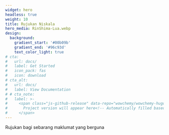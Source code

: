 ```yaml
---
widget: hero
headless: true
weight: 10
title: Rujukan Niskala
hero_media: RinShima-Lua.webp
design:
  background:
    gradient_start: '#00b09b'
    gradient_end: '#96c93d'
    text_color_light: true
# cta:
#   url: docs/
#   label: Get Started
#   icon_pack: fas
#   icon: download
# cta_alt:
#   url: docs/
#   label: View Documentation
# # cta_note:
#   label: >-
#     <span class="js-github-release" data-repo="wowchemy/wowchemy-hugo-themes">
#       Project version will appear here<!-- Automatically filled based on data-repo value -->
#     </span>
---
```


Rujukan bagi sebarang maklumat yang berguna

<!-- <a class="github-button" href="https://github.com/wowchemy/wowchemy-hugo-themes" data-icon="octicon-star" data-size="large" data-show-count="true" aria-label="Star Wowchemy Website Builder for Hugo">Star Wowchemy Website Builder for Hugo</a><br><a class="github-button" href="https://github.com/wowchemy/hugo-documentation-theme" data-icon="octicon-star" data-size="large" data-show-count="true" aria-label="Star the Project Docs template">Star the Hugo Documentation Theme</a><script async defer src="https://buttons.github.io/buttons.js"></script> -->

